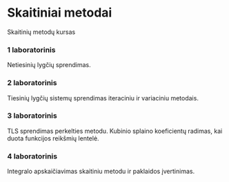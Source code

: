 # Skaitiniai metodai

Skaitinių metodų kursas


### 1 laboratorinis

Netiesinių lygčių sprendimas.

### 2 laboratorinis

Tiesinių lygčių
sistemų sprendimas
iteraciniu ir
variaciniu metodais.

### 3 laboratorinis

TLS sprendimas perkelties metodu.
Kubinio splaino
koeficientų radimas,
kai duota funkcijos
reikšmių lentelė.

### 4 laboratorinis

Integralo
apskaičiavimas
skaitiniu metodu ir
paklaidos įvertinimas. 
